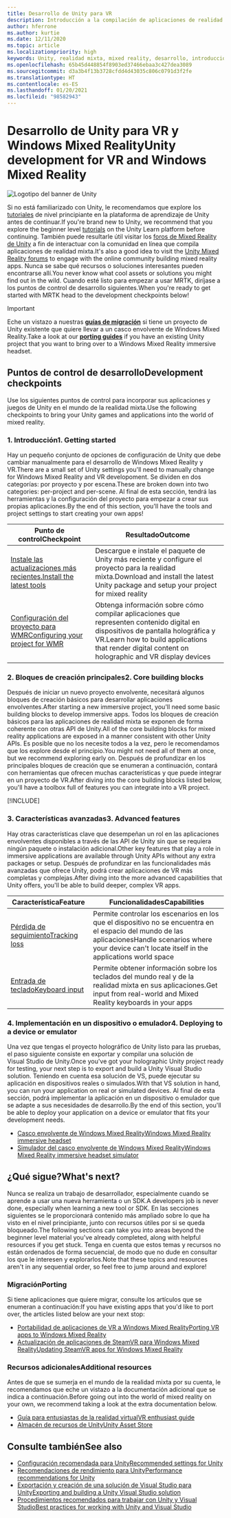 ```yaml
---
title: Desarrollo de Unity para VR
description: Introducción a la compilación de aplicaciones de realidad mixta en Unity para VR y cascos envolventes de Windows Mixed Reality.
author: hferrone
ms.author: kurtie
ms.date: 12/11/2020
ms.topic: article
ms.localizationpriority: high
keywords: Unity, realidad mixta, mixed reality, desarrollo, introducción, nuevo proyecto, portabilidad, funcionalidad, cámara, simulación, emulación, documentación, casco de realidad mixta, casco de windows mixed reality, casco de realidad virtual, qué es la realidad virtual, qué es la realidad aumentada, MRTK, kit de herramientas de realidad mixta, entrada de voz, cámara localizable, emulador, Azure, tutoriales
ms.openlocfilehash: 65b45d448854f8903ed37466ebaa3c427dea3089
ms.sourcegitcommit: d3a3b4f13b3728cfdd4d43035c806c0791d3f2fe
ms.translationtype: HT
ms.contentlocale: es-ES
ms.lasthandoff: 01/20/2021
ms.locfileid: "98582943"
---
```

# <a name="unity-development-for-vr-and-windows-mixed-reality"></a><span data-ttu-id="ba270-104">Desarrollo de Unity para VR y Windows Mixed Reality</span><span class="sxs-lookup"><span data-stu-id="ba270-104">Unity development for VR and Windows Mixed Reality</span></span>

![Logotipo del banner de Unity](../images/unity_logo_banner.png)

<span data-ttu-id="ba270-106">Si no está familiarizado con Unity, le recomendamos que explore los [tutoriales](https://unity3d.com/learn/tutorials) de nivel principiante en la plataforma de aprendizaje de Unity antes de continuar.</span><span class="sxs-lookup"><span data-stu-id="ba270-106">If you're brand new to Unity, we recommend that you explore the beginner level [tutorials](https://unity3d.com/learn/tutorials) on the Unity Learn platform before continuing.</span></span> <span data-ttu-id="ba270-107">También puede resultarle útil visitar los [foros de Mixed Reality de Unity](https://forum.unity3d.com/forums/hololens.102/) a fin de interactuar con la comunidad en línea que compila aplicaciones de realidad mixta.</span><span class="sxs-lookup"><span data-stu-id="ba270-107">It's also a good idea to visit the [Unity Mixed Reality forums](https://forum.unity3d.com/forums/hololens.102/) to engage with the online community building mixed reality apps.</span></span> <span data-ttu-id="ba270-108">Nunca se sabe qué recursos o soluciones interesantes pueden encontrarse allí.</span><span class="sxs-lookup"><span data-stu-id="ba270-108">You never know what cool assets or solutions you might find out in the wild.</span></span> <span data-ttu-id="ba270-109">Cuando esté listo para empezar a usar MRTK, diríjase a los puntos de control de desarrollo siguientes.</span><span class="sxs-lookup"><span data-stu-id="ba270-109">When you're ready to get started with MRTK head to the development checkpoints below!</span></span>

> [!IMPORTANT]
> <span data-ttu-id="ba270-110">Eche un vistazo a nuestras **[guías de migración](../porting-apps/porting-overview.md)** si tiene un proyecto de Unity existente que quiere llevar a un casco envolvente de Windows Mixed Reality.</span><span class="sxs-lookup"><span data-stu-id="ba270-110">Take a look at our **[porting guides](../porting-apps/porting-overview.md)** if you have an existing Unity project that you want to bring over to a Windows Mixed Reality immersive headset.</span></span> 

## <a name="development-checkpoints"></a><span data-ttu-id="ba270-111">Puntos de control de desarrollo</span><span class="sxs-lookup"><span data-stu-id="ba270-111">Development checkpoints</span></span>

<span data-ttu-id="ba270-112">Use los siguientes puntos de control para incorporar sus aplicaciones y juegos de Unity en el mundo de la realidad mixta.</span><span class="sxs-lookup"><span data-stu-id="ba270-112">Use the following checkpoints to bring your Unity games and applications into the world of mixed reality.</span></span> 

### <a name="1-getting-started"></a><span data-ttu-id="ba270-113">1. Introducción</span><span class="sxs-lookup"><span data-stu-id="ba270-113">1. Getting started</span></span>

<span data-ttu-id="ba270-114">Hay un pequeño conjunto de opciones de configuración de Unity que debe cambiar manualmente para el desarrollo de Windows Mixed Reality y VR.</span><span class="sxs-lookup"><span data-stu-id="ba270-114">There are a small set of Unity settings you'll need to manually change for Windows Mixed Reality and VR developoment.</span></span> <span data-ttu-id="ba270-115">Se dividen en dos categorías: por proyecto y por escena.</span><span class="sxs-lookup"><span data-stu-id="ba270-115">These are broken down into two categories: per-project and per-scene.</span></span> <span data-ttu-id="ba270-116">Al final de esta sección, tendrá las herramientas y la configuración del proyecto para empezar a crear sus propias aplicaciones.</span><span class="sxs-lookup"><span data-stu-id="ba270-116">By the end of this section, you'll have the tools and project settings to start creating your own apps!</span></span>

|  <span data-ttu-id="ba270-117">Punto de control</span><span class="sxs-lookup"><span data-stu-id="ba270-117">Checkpoint</span></span>  |  <span data-ttu-id="ba270-118">Resultado</span><span class="sxs-lookup"><span data-stu-id="ba270-118">Outcome</span></span>  |
| --- | --- |
| [<span data-ttu-id="ba270-119">Instale las actualizaciones más recientes.</span><span class="sxs-lookup"><span data-stu-id="ba270-119">Install the latest tools</span></span>](../install-the-tools.md) | <span data-ttu-id="ba270-120">Descargue e instale el paquete de Unity más reciente y configure el proyecto para la realidad mixta.</span><span class="sxs-lookup"><span data-stu-id="ba270-120">Download and install the latest Unity package and setup your project for mixed reality</span></span> |
| [<span data-ttu-id="ba270-121">Configuración del proyecto para WMR</span><span class="sxs-lookup"><span data-stu-id="ba270-121">Configuring your project for WMR</span></span>](configure-unity-project.md) | <span data-ttu-id="ba270-122">Obtenga información sobre cómo compilar aplicaciones que representen contenido digital en dispositivos de pantalla holográfica y VR.</span><span class="sxs-lookup"><span data-stu-id="ba270-122">Learn how to build applications that render digital content on holographic and VR display devices</span></span> |

### <a name="2-core-building-blocks"></a><span data-ttu-id="ba270-123">2. Bloques de creación principales</span><span class="sxs-lookup"><span data-stu-id="ba270-123">2. Core building blocks</span></span>

<span data-ttu-id="ba270-124">Después de iniciar un nuevo proyecto envolvente, necesitará algunos bloques de creación básicos para desarrollar aplicaciones envolventes.</span><span class="sxs-lookup"><span data-stu-id="ba270-124">After starting a new immersive project, you'll need some basic building blocks to develop immersive apps.</span></span> <span data-ttu-id="ba270-125">Todos los bloques de creación básicos para las aplicaciones de realidad mixta se exponen de forma coherente con otras API de Unity.</span><span class="sxs-lookup"><span data-stu-id="ba270-125">All of the core building blocks for mixed reality applications are exposed in a manner consistent with other Unity APIs.</span></span> <span data-ttu-id="ba270-126">Es posible que no los necesite todos a la vez, pero le recomendamos que los explore desde el principio.</span><span class="sxs-lookup"><span data-stu-id="ba270-126">You might not need all of them at once, but we recommend exploring early on.</span></span> <span data-ttu-id="ba270-127">Después de profundizar en los principales bloques de creación que se enumeran a continuación, contará con herramientas que ofrecen muchas características y que puede integrar en un proyecto de VR.</span><span class="sxs-lookup"><span data-stu-id="ba270-127">After diving into the core building blocks listed below, you'll have a toolbox full of features you can integrate into a VR project.</span></span>

[!INCLUDE[](../includes/unity-building-blocks-wmr.md)]

### <a name="3-advanced-features"></a><span data-ttu-id="ba270-128">3. Características avanzadas</span><span class="sxs-lookup"><span data-stu-id="ba270-128">3. Advanced features</span></span>

<span data-ttu-id="ba270-129">Hay otras características clave que desempeñan un rol en las aplicaciones envolventes disponibles a través de las API de Unity sin que se requiera ningún paquete o instalación adicional.</span><span class="sxs-lookup"><span data-stu-id="ba270-129">Other key features that play a role in immersive applications are available through Unity APIs without any extra packages or setup.</span></span> <span data-ttu-id="ba270-130">Después de profundizar en las funcionalidades más avanzadas que ofrece Unity, podrá crear aplicaciones de VR más completas y complejas.</span><span class="sxs-lookup"><span data-stu-id="ba270-130">After diving into the more advanced capabilities that Unity offers, you'll be able to build deeper, complex VR apps.</span></span>

|  <span data-ttu-id="ba270-131">Característica</span><span class="sxs-lookup"><span data-stu-id="ba270-131">Feature</span></span>  |  <span data-ttu-id="ba270-132">Funcionalidades</span><span class="sxs-lookup"><span data-stu-id="ba270-132">Capabilities</span></span>  |
| --- | --- |
| [<span data-ttu-id="ba270-133">Pérdida de seguimiento</span><span class="sxs-lookup"><span data-stu-id="ba270-133">Tracking loss</span></span>](tracking-loss-in-unity.md) | <span data-ttu-id="ba270-134">Permite controlar los escenarios en los que el dispositivo no se encuentra en el espacio del mundo de las aplicaciones</span><span class="sxs-lookup"><span data-stu-id="ba270-134">Handle scenarios where your device can't locate itself in the applications world space</span></span> |
| [<span data-ttu-id="ba270-135">Entrada de teclado</span><span class="sxs-lookup"><span data-stu-id="ba270-135">Keyboard input</span></span>](keyboard-input-in-unity.md) | <span data-ttu-id="ba270-136">Permite obtener información sobre los teclados del mundo real y de la realidad mixta en sus aplicaciones.</span><span class="sxs-lookup"><span data-stu-id="ba270-136">Get input from real-world and Mixed Reality keyboards in your apps</span></span> |

### <a name="4-deploying-to-a-device-or-emulator"></a><span data-ttu-id="ba270-137">4. Implementación en un dispositivo o emulador</span><span class="sxs-lookup"><span data-stu-id="ba270-137">4. Deploying to a device or emulator</span></span>

<span data-ttu-id="ba270-138">Una vez que tengas el proyecto holográfico de Unity listo para las pruebas, el paso siguiente consiste en exportar y compilar una solución de Visual Studio de Unity.</span><span class="sxs-lookup"><span data-stu-id="ba270-138">Once you've got your holographic Unity project ready for testing, your next step is to export and build a Unity Visual Studio solution.</span></span> <span data-ttu-id="ba270-139">Teniendo en cuenta esa solución de VS, puede ejecutar su aplicación en dispositivos reales o simulados.</span><span class="sxs-lookup"><span data-stu-id="ba270-139">With that VS solution in hand, you can run your application on real or simulated devices.</span></span> <span data-ttu-id="ba270-140">Al final de esta sección, podrá implementar la aplicación en un dispositivo o emulador que se adapte a sus necesidades de desarrollo.</span><span class="sxs-lookup"><span data-stu-id="ba270-140">By the end of this section, you'll be able to deploy your application on a device or emulator that fits your development needs.</span></span>

* [<span data-ttu-id="ba270-141">Casco envolvente de Windows Mixed Reality</span><span class="sxs-lookup"><span data-stu-id="ba270-141">Windows Mixed Reality immersive headset</span></span>](../platform-capabilities-and-apis/using-visual-studio.md)
* [<span data-ttu-id="ba270-142">Simulador del casco envolvente de Windows Mixed Reality</span><span class="sxs-lookup"><span data-stu-id="ba270-142">Windows Mixed Reality immersive headset simulator</span></span>](../platform-capabilities-and-apis/using-the-windows-mixed-reality-simulator.md)

## <a name="whats-next"></a><span data-ttu-id="ba270-143">¿Qué sigue?</span><span class="sxs-lookup"><span data-stu-id="ba270-143">What's next?</span></span>

<span data-ttu-id="ba270-144">Nunca se realiza un trabajo de desarrollador, especialmente cuando se aprende a usar una nueva herramienta o un SDK.</span><span class="sxs-lookup"><span data-stu-id="ba270-144">A developers job is never done, especially when learning a new tool or SDK.</span></span> <span data-ttu-id="ba270-145">En las secciones siguientes se le proporcionará contenido más ampliado sobre lo que ha visto en el nivel principiante, junto con recursos útiles por si se queda bloqueado.</span><span class="sxs-lookup"><span data-stu-id="ba270-145">The following sections can take you into areas beyond the beginner level material you've already completed, along with helpful resources if you get stuck.</span></span> <span data-ttu-id="ba270-146">Tenga en cuenta que estos temas y recursos no están ordenados de forma secuencial, de modo que no dude en consultar los que le interesen y explorarlos.</span><span class="sxs-lookup"><span data-stu-id="ba270-146">Note that these topics and resources aren't in any sequential order, so feel free to jump around and explore!</span></span>

### <a name="porting"></a><span data-ttu-id="ba270-147">Migración</span><span class="sxs-lookup"><span data-stu-id="ba270-147">Porting</span></span>

<span data-ttu-id="ba270-148">Si tiene aplicaciones que quiere migrar, consulte los artículos que se enumeran a continuación:</span><span class="sxs-lookup"><span data-stu-id="ba270-148">If you have existing apps that you'd like to port over, the articles listed below are your next stop:</span></span>

* [<span data-ttu-id="ba270-149">Portabilidad de aplicaciones de VR a Windows Mixed Reality</span><span class="sxs-lookup"><span data-stu-id="ba270-149">Porting VR apps to Windows Mixed Reality</span></span>](../porting-apps/porting-guides.md?tabs=project)
* [<span data-ttu-id="ba270-150">Actualización de aplicaciones de SteamVR para Windows Mixed Reality</span><span class="sxs-lookup"><span data-stu-id="ba270-150">Updating SteamVR apps for Windows Mixed Reality</span></span>](../porting-apps/updating-your-steamvr-application-for-windows-mixed-reality.md)

### <a name="additional-resources"></a><span data-ttu-id="ba270-151">Recursos adicionales</span><span class="sxs-lookup"><span data-stu-id="ba270-151">Additional resources</span></span>

<span data-ttu-id="ba270-152">Antes de que se sumerja en el mundo de la realidad mixta por su cuenta, le recomendamos que eche un vistazo a la documentación adicional que se indica a continuación.</span><span class="sxs-lookup"><span data-stu-id="ba270-152">Before going out into the world of mixed reality on your own, we recommend taking a look at the extra documentation below.</span></span> 

* [<span data-ttu-id="ba270-153">Guía para entusiastas de la realidad virtual</span><span class="sxs-lookup"><span data-stu-id="ba270-153">VR enthusiast guide</span></span>](/windows/mixed-reality/enthusiast-guide/vr-journey)
* [<span data-ttu-id="ba270-154">Almacén de recursos de Unity</span><span class="sxs-lookup"><span data-stu-id="ba270-154">Unity Asset Store</span></span>](https://www.assetstore.unity3d.com)

## <a name="see-also"></a><span data-ttu-id="ba270-155">Consulte también</span><span class="sxs-lookup"><span data-stu-id="ba270-155">See also</span></span> 

* [<span data-ttu-id="ba270-156">Configuración recomendada para Unity</span><span class="sxs-lookup"><span data-stu-id="ba270-156">Recommended settings for Unity</span></span>](recommended-settings-for-unity.md)
* [<span data-ttu-id="ba270-157">Recomendaciones de rendimiento para Unity</span><span class="sxs-lookup"><span data-stu-id="ba270-157">Performance recommendations for Unity</span></span>](performance-recommendations-for-unity.md)
* [<span data-ttu-id="ba270-158">Exportación y creación de una solución de Visual Studio para Unity</span><span class="sxs-lookup"><span data-stu-id="ba270-158">Exporting and building a Unity Visual Studio solution</span></span>](exporting-and-building-a-unity-visual-studio-solution.md)
* [<span data-ttu-id="ba270-159">Procedimientos recomendados para trabajar con Unity y Visual Studio</span><span class="sxs-lookup"><span data-stu-id="ba270-159">Best practices for working with Unity and Visual Studio</span></span>](best-practices-for-working-with-unity-and-visual-studio.md)